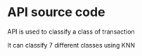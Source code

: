 # API source code
API is used to classify a class of transaction

It can classify 7 different classes using KNN